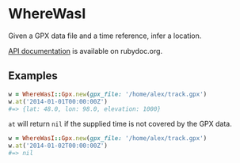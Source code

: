 # WhereWasI

Given a GPX data file and a time reference, infer a location.

[API documentation](rubydoc.info/github/alexdean/where_was_i/master/frames) is available on rubydoc.org.

## Examples

```ruby
w = WhereWasI::Gpx.new(gpx_file: '/home/alex/track.gpx')
w.at('2014-01-01T00:00:00Z')
#=> {lat: 48.0, lon: 98.0, elevation: 1000}
```

`at` will return `nil` if the supplied time is not covered by the GPX data.

```ruby
w = WhereWasI::Gpx.new(gpx_file: '/home/alex/track.gpx')
w.at('2014-01-02T00:00:00Z')
#=> nil
```
